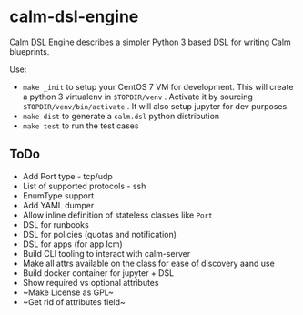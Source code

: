 # calm-dsl-engine

Calm DSL Engine describes a simpler Python 3 based DSL for writing Calm blueprints.

Use:
 - `make _init` to setup your CentOS 7 VM for development. This will create a python 3 virtualenv in `$TOPDIR/venv` . Activate it by sourcing `$TOPDIR/venv/bin/activate` . It will also setup jupyter for dev purposes.
 - `make dist` to generate a `calm.dsl` python distribution
 - `make test` to run the test cases


## ToDo

 - Add Port type - tcp/udp
 - List of supported protocols - ssh
 - EnumType support
 - Add YAML dumper
 - Allow inline definition of stateless classes like `Port`
 - DSL for runbooks
 - DSL for policies (quotas and notification)
 - DSL for apps (for app lcm)
 - Build CLI tooling to interact with calm-server
 - Make all attrs available on the class for ease of discovery aand use
 - Build docker container for jupyter + DSL
 - Show required vs optional attributes
 - ~Make License as GPL~
 - ~Get rid of attributes field~

